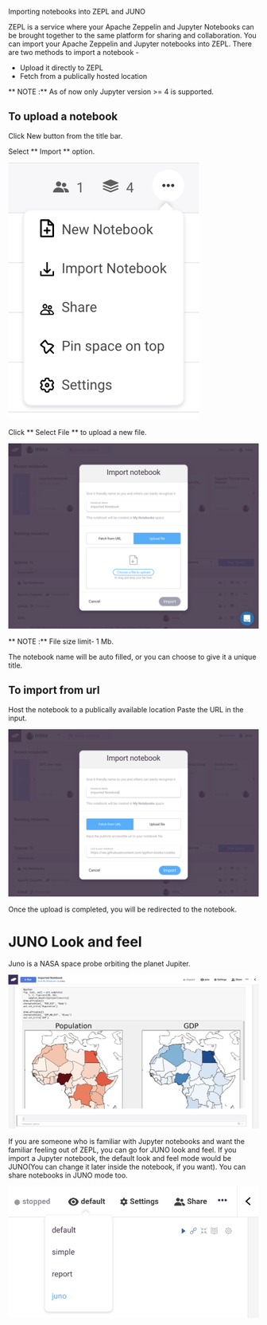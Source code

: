 <span class="header-font">Importing notebooks into ZEPL and JUNO</span>

ZEPL is a service where your Apache Zeppelin and Jupyter Notebooks can be brought together to the same platform for sharing and collaboration. You can import your Apache Zeppelin and Jupyter notebooks into ZEPL. There are two methods to import a notebook -
* Upload it directly to ZEPL
* Fetch from a publically hosted location

<span class="note-font">** NOTE :** As of now only Jupyter version >= 4 is supported.</span>


## To upload a notebook

Click New button from the title bar.

Select ** Import ** option.

<img src="../img/import_dropdown.png" class="image-box big-img"/>

Click ** Select File ** to upload a new file.

<img src="../img/import_upload.png" class="image-box big-img"/>

<span class="note-font">** NOTE :** File size limit- 1 Mb.</span>

The notebook name will be auto filled, or you can choose to give it a unique title.

## To import from url

Host the notebook to a publically available location
Paste the URL in the input.

<img src="../img/import_url.png" class="image-box big-img"/>

Once the upload is completed, you will be redirected to the notebook.


# JUNO Look and feel

Juno is a NASA space probe orbiting the planet Jupiter.

<img src="../img/juno_demo.png" class="image-box big-img"/>

If you are someone who is familiar with Jupyter notebooks and want the familiar feeling out of ZEPL, you can go for JUNO look and feel. If you import a Jupyter notebook, the default look and feel mode would be JUNO(You can change it later inside the notebook, if you want). You can share notebooks in JUNO mode too.

<img src="../img/juno_dropdown.png" class="image-box big-img"/>
